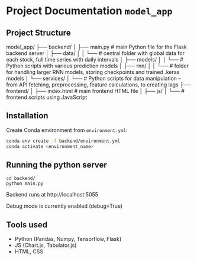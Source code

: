 # Project Documentation `model_app`

## Project Structure
model_app/
├── backend/
│   ├── main.py             # main Python file for the Flask backend server
│   ├── data/
│   │   └── # central folder with global data for each stock, full time series with daily intervals
│   ├── models/
│   │   └── # Python scripts with various prediction models
│   ├── rnn/
│   │   └── # folder for handling larger RNN models, storing checkpoints and trained .keras models
│   └── services/
│       └── # Python scripts for data manipulation – from API fetching, preprocessing, feature calculations, to creating lags
├── frontend/
│   ├── index.html           # main frontend HTML file
│   ├── js/
│       └── # frontend scripts using JavaScript


## Installation

Create Conda environment from `environment.yml`:

```bash
conda env create -f backend/environment.yml
conda activate <environment_name>
```


## Running the python server
```
cd backend/
python main.py
```
Backend runs at http://localhost:5055

Debug mode is currently enabled (debug=True)


## Tools used
- Python (Pandas, Numpy, Tensorflow, Flask)
- JS (Chart.js, Tabulator.js)
- HTML, CSS